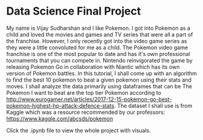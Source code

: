 # Data Science Final Project
My name is Vijay Sudharshan and I like Pokemon. I got into Pokemon as a child and loved the movies and games and TV series that were all a part of the franchise. However, I only recently got into the video game series as they were a little convoluted for me as a child. The Pokemon video game franchise is one of the most popular to date and has it's own professional tournaments that you can compete in. Nintendo reinvigorated the game by releasing Pokemon Go in collaboration with Niantic which has its own version of Pokemon battles. In this tutorial, I shall come up with an algorithm to find the best 10 pokemon to beat a given pokemon using their stats and moves. I shall analyze the data primarily using dataframes that can be The Pokemon I want to beat are the top tier Pokemon according to http://www.eurogamer.net/articles/2017-12-15-pokemon-go-best-pokemon-highest-hp-attack-defence-stats. The dataset I shall use is from Kaggle which was a resource recommended by our professors: https://www.kaggle.com/abcsds/pokemon

Click the .ipynb file to view the whole project with visuals.

